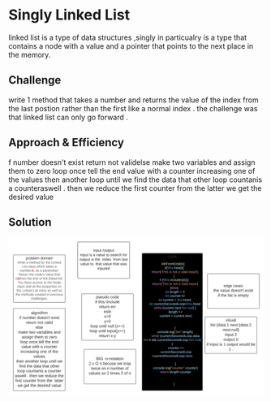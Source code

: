 # Singly Linked List
<!-- Short summary or background information -->
linked list  is a type of data structures ,singly in particualry is a type that contains a node with a value and  a pointer that points to the next place in the memory. 
## Challenge
<!-- Short summary or background information -->
write 1 method that takes a number and returns the value of the index from the last postion rather than the first like a normal index . the challenge was that linked list can only go forward .
## Approach & Efficiency
<!-- What approach did you take? Why? What is the Big O space/time for this approach? -->

f number doesn't exist return not validelse make two variables and assign them to zero loop once tell the end value with a counter increasing one of the values then another loop until we find the data that other loop countanis a counteraswell . then we reduce the first counter from the  latter we get the desired value
## Solution
<!-- Embedded whiteboard image -->
![image](../../assets/challenge-7.png)
